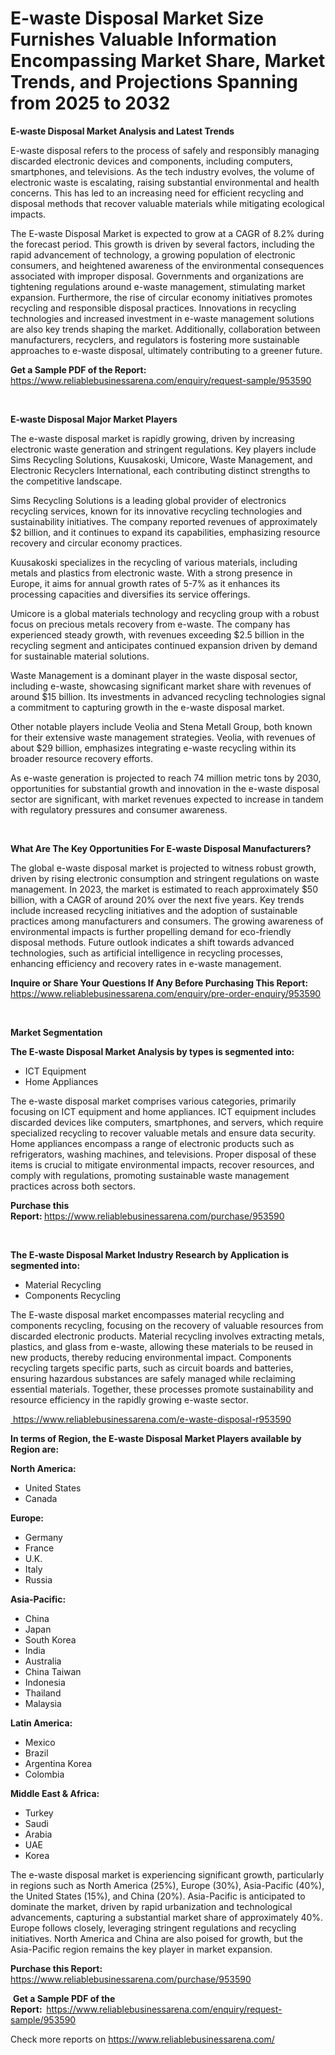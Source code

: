<p><h1>E-waste Disposal Market Size Furnishes Valuable Information Encompassing Market Share, Market Trends, and Projections Spanning from 2025 to 2032</h1></p><p><strong>E-waste Disposal Market Analysis and Latest Trends</strong></p>
<p><p>E-waste disposal refers to the process of safely and responsibly managing discarded electronic devices and components, including computers, smartphones, and televisions. As the tech industry evolves, the volume of electronic waste is escalating, raising substantial environmental and health concerns. This has led to an increasing need for efficient recycling and disposal methods that recover valuable materials while mitigating ecological impacts.</p><p>The E-waste Disposal Market is expected to grow at a CAGR of 8.2% during the forecast period. This growth is driven by several factors, including the rapid advancement of technology, a growing population of electronic consumers, and heightened awareness of the environmental consequences associated with improper disposal. Governments and organizations are tightening regulations around e-waste management, stimulating market expansion. Furthermore, the rise of circular economy initiatives promotes recycling and responsible disposal practices. Innovations in recycling technologies and increased investment in e-waste management solutions are also key trends shaping the market. Additionally, collaboration between manufacturers, recyclers, and regulators is fostering more sustainable approaches to e-waste disposal, ultimately contributing to a greener future.</p></p>
<p><strong>Get a Sample PDF of the Report:&nbsp;</strong> <a href="https://www.reliablebusinessarena.com/enquiry/request-sample/953590?utm_campaign=3261&utm_medium=2&utm_source=Github&utm_content=ia&utm_term=06042025&utm_id=e-waste-disposal">https://www.reliablebusinessarena.com/enquiry/request-sample/953590</a></p>
<p>&nbsp;</p>
<p><strong>E-waste Disposal Major Market Players</strong></p>
<p><p>The e-waste disposal market is rapidly growing, driven by increasing electronic waste generation and stringent regulations. Key players include Sims Recycling Solutions, Kuusakoski, Umicore, Waste Management, and Electronic Recyclers International, each contributing distinct strengths to the competitive landscape.</p><p>Sims Recycling Solutions is a leading global provider of electronics recycling services, known for its innovative recycling technologies and sustainability initiatives. The company reported revenues of approximately $2 billion, and it continues to expand its capabilities, emphasizing resource recovery and circular economy practices.</p><p>Kuusakoski specializes in the recycling of various materials, including metals and plastics from electronic waste. With a strong presence in Europe, it aims for annual growth rates of 5-7% as it enhances its processing capacities and diversifies its service offerings.</p><p>Umicore is a global materials technology and recycling group with a robust focus on precious metals recovery from e-waste. The company has experienced steady growth, with revenues exceeding $2.5 billion in the recycling segment and anticipates continued expansion driven by demand for sustainable material solutions.</p><p>Waste Management is a dominant player in the waste disposal sector, including e-waste, showcasing significant market share with revenues of around $15 billion. Its investments in advanced recycling technologies signal a commitment to capturing growth in the e-waste disposal market.</p><p>Other notable players include Veolia and Stena Metall Group, both known for their extensive waste management strategies. Veolia, with revenues of about $29 billion, emphasizes integrating e-waste recycling within its broader resource recovery efforts.</p><p>As e-waste generation is projected to reach 74 million metric tons by 2030, opportunities for substantial growth and innovation in the e-waste disposal sector are significant, with market revenues expected to increase in tandem with regulatory pressures and consumer awareness.</p></p>
<p>&nbsp;</p>
<p><strong>What Are The Key Opportunities For E-waste Disposal Manufacturers?</strong></p>
<p><p>The global e-waste disposal market is projected to witness robust growth, driven by rising electronic consumption and stringent regulations on waste management. In 2023, the market is estimated to reach approximately $50 billion, with a CAGR of around 20% over the next five years. Key trends include increased recycling initiatives and the adoption of sustainable practices among manufacturers and consumers. The growing awareness of environmental impacts is further propelling demand for eco-friendly disposal methods. Future outlook indicates a shift towards advanced technologies, such as artificial intelligence in recycling processes, enhancing efficiency and recovery rates in e-waste management.</p></p>
<p><strong>Inquire or Share Your Questions If Any Before Purchasing This Report:</strong> <a href="https://www.reliablebusinessarena.com/enquiry/pre-order-enquiry/953590?utm_campaign=3261&utm_medium=2&utm_source=Github&utm_content=ia&utm_term=06042025&utm_id=e-waste-disposal">https://www.reliablebusinessarena.com/enquiry/pre-order-enquiry/953590</a></p>
<p>&nbsp;</p>
<p><strong>Market Segmentation</strong></p>
<p><strong>The E-waste Disposal Market Analysis by types is segmented into:</strong></p>
<p><ul><li>ICT Equipment</li><li>Home Appliances</li></ul></p>
<p><p>The e-waste disposal market comprises various categories, primarily focusing on ICT equipment and home appliances. ICT equipment includes discarded devices like computers, smartphones, and servers, which require specialized recycling to recover valuable metals and ensure data security. Home appliances encompass a range of electronic products such as refrigerators, washing machines, and televisions. Proper disposal of these items is crucial to mitigate environmental impacts, recover resources, and comply with regulations, promoting sustainable waste management practices across both sectors.</p></p>
<p><strong>Purchase this Report:&nbsp;</strong><a href="https://www.reliablebusinessarena.com/purchase/953590?utm_campaign=3261&utm_medium=2&utm_source=Github&utm_content=ia&utm_term=06042025&utm_id=e-waste-disposal">https://www.reliablebusinessarena.com/purchase/953590</a></p>
<p>&nbsp;</p>
<p><strong>The E-waste Disposal Market Industry Research by Application is segmented into:</strong></p>
<p><ul><li>Material Recycling</li><li>Components Recycling</li></ul></p>
<p><p>The E-waste disposal market encompasses material recycling and components recycling, focusing on the recovery of valuable resources from discarded electronic products. Material recycling involves extracting metals, plastics, and glass from e-waste, allowing these materials to be reused in new products, thereby reducing environmental impact. Components recycling targets specific parts, such as circuit boards and batteries, ensuring hazardous substances are safely managed while reclaiming essential materials. Together, these processes promote sustainability and resource efficiency in the rapidly growing e-waste sector.</p></p>
<p><a href="https://www.reliablebusinessarena.com/e-waste-disposal-r953590?utm_campaign=3261&utm_medium=2&utm_source=Github&utm_content=ia&utm_term=06042025&utm_id=e-waste-disposal">&nbsp;https://www.reliablebusinessarena.com/e-waste-disposal-r953590</a></p>
<p><strong>In terms of Region, the E-waste Disposal Market Players available by Region are:</strong></p>
<p>
    <p> <strong> North America: </strong>
        <ul>
            <li>United States</li>
            <li>Canada</li>
        </ul>
        </p> 
    <p> <strong> Europe: </strong>
        <ul>
            <li>Germany</li>
            <li>France</li>
            <li>U.K.</li>
            <li>Italy</li>
            <li>Russia</li>
        </ul>
        </p> 
    <p> <strong> Asia-Pacific: </strong>
        <ul>
            <li>China</li>
            <li>Japan</li>
            <li>South Korea</li>
            <li>India</li>
            <li>Australia</li>
            <li>China Taiwan</li>
            <li>Indonesia</li>
            <li>Thailand</li>
            <li>Malaysia</li>
        </ul>
        </p> 
    <p> <strong> Latin America: </strong>
        <ul>
            <li>Mexico</li>
            <li>Brazil</li>
            <li>Argentina Korea</li>
            <li>Colombia</li>
        </ul>
        </p> 
    <p> <strong> Middle East & Africa: </strong>
        <ul>
            <li>Turkey</li>
            <li>Saudi</li>
            <li>Arabia</li>
            <li>UAE</li>
            <li>Korea</li>
        </ul>
    </p>
    </p>
<p><p>The e-waste disposal market is experiencing significant growth, particularly in regions such as North America (25%), Europe (30%), Asia-Pacific (40%), the United States (15%), and China (20%). Asia-Pacific is anticipated to dominate the market, driven by rapid urbanization and technological advancements, capturing a substantial market share of approximately 40%. Europe follows closely, leveraging stringent regulations and recycling initiatives. North America and China are also poised for growth, but the Asia-Pacific region remains the key player in market expansion.</p></p>
<p><strong>Purchase this Report: </strong><a href="https://www.reliablebusinessarena.com/purchase/953590?utm_campaign=3261&utm_medium=2&utm_source=Github&utm_content=ia&utm_term=06042025&utm_id=e-waste-disposal">https://www.reliablebusinessarena.com/purchase/953590</a></p>
<p>&nbsp;<strong>Get a Sample PDF of the Report:&nbsp;&nbsp;</strong><a href="https://www.reliablebusinessarena.com/enquiry/request-sample/953590?utm_campaign=3261&utm_medium=2&utm_source=Github&utm_content=ia&utm_term=06042025&utm_id=e-waste-disposal">https://www.reliablebusinessarena.com/enquiry/request-sample/953590</a></p>
<p><strong></strong></p>
<p>Check more reports on <a href="https://www.reliablebusinessarena.com/?utm_campaign=3261&utm_medium=2&utm_source=Github&utm_content=ia&utm_term=06042025&utm_id=e-waste-disposal">https://www.reliablebusinessarena.com/</a></p>